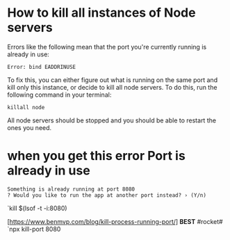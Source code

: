 # How to kill all instances of Node servers

Errors like the following mean that the port you're currently running is already in use:

```
Error: bind EADDRINUSE
```

To fix this, you can either figure out what is running on the same port and kill only this instance, or decide to kill all node servers. To do this, run the following command in your terminal:

```
killall node
```

All node servers should be stopped and you should be able to restart the ones you need.


# when you get this error Port is already in use

```
Something is already running at port 8080
? Would you like to run the app at another port instead? › (Y/n)
```

`kill \$(lsof -t -i:8080)

[https://www.benmvp.com/blog/kill-process-running-port/]
**BEST** #rocket#
`npx kill-port 8080
